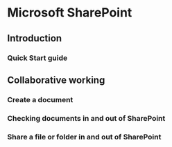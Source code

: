 # Microsoft SharePoint

## Introduction

### Quick Start guide

## **Collaborative working** 

### Create a document

### **Checking documents in and out of SharePoint** 

### Share a file or folder **in and out of SharePoint** 







